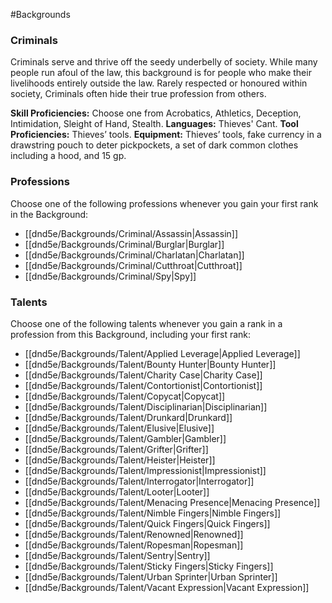 #Backgrounds
### Criminals
Criminals serve and thrive off the seedy underbelly of society. While many people run afoul of the law, this background is for people who make their livelihoods entirely outside the law. Rarely respected or honoured within society, Criminals often hide their true profession from others.

**Skill Proficiencies:** Choose one from Acrobatics, Athletics, Deception, Intimidation, Sleight of Hand, Stealth.
**Languages:** Thieves' Cant.
**Tool Proficiencies:** Thieves’ tools.
**Equipment:** Thieves’ tools, fake currency in a drawstring pouch to deter pickpockets, a set of dark common clothes including a hood, and 15 gp.

### Professions
Choose one of the following professions whenever you gain your first rank in the Background:
* [[dnd5e/Backgrounds/Criminal/Assassin\|Assassin]]
* [[dnd5e/Backgrounds/Criminal/Burglar\|Burglar]]
* [[dnd5e/Backgrounds/Criminal/Charlatan\|Charlatan]]
* [[dnd5e/Backgrounds/Criminal/Cutthroat\|Cutthroat]]
* [[dnd5e/Backgrounds/Criminal/Spy\|Spy]]

### Talents
Choose one of the following talents whenever you gain a rank in a profession from this Background, including your first rank:
* [[dnd5e/Backgrounds/Talent/Applied Leverage\|Applied Leverage]]
* [[dnd5e/Backgrounds/Talent/Bounty Hunter\|Bounty Hunter]]
* [[dnd5e/Backgrounds/Talent/Charity Case\|Charity Case]]
* [[dnd5e/Backgrounds/Talent/Contortionist\|Contortionist]]
* [[dnd5e/Backgrounds/Talent/Copycat\|Copycat]]
* [[dnd5e/Backgrounds/Talent/Disciplinarian\|Disciplinarian]]
* [[dnd5e/Backgrounds/Talent/Drunkard\|Drunkard]]
* [[dnd5e/Backgrounds/Talent/Elusive\|Elusive]]
* [[dnd5e/Backgrounds/Talent/Gambler\|Gambler]]
* [[dnd5e/Backgrounds/Talent/Grifter\|Grifter]]
* [[dnd5e/Backgrounds/Talent/Heister\|Heister]]
* [[dnd5e/Backgrounds/Talent/Impressionist\|Impressionist]]
* [[dnd5e/Backgrounds/Talent/Interrogator\|Interrogator]]
* [[dnd5e/Backgrounds/Talent/Looter\|Looter]]
* [[dnd5e/Backgrounds/Talent/Menacing Presence\|Menacing Presence]]
* [[dnd5e/Backgrounds/Talent/Nimble Fingers\|Nimble Fingers]]
* [[dnd5e/Backgrounds/Talent/Quick Fingers\|Quick Fingers]]
* [[dnd5e/Backgrounds/Talent/Renowned\|Renowned]]
* [[dnd5e/Backgrounds/Talent/Ropesman\|Ropesman]]
* [[dnd5e/Backgrounds/Talent/Sentry\|Sentry]]
* [[dnd5e/Backgrounds/Talent/Sticky Fingers\|Sticky Fingers]]
* [[dnd5e/Backgrounds/Talent/Urban Sprinter\|Urban Sprinter]]
* [[dnd5e/Backgrounds/Talent/Vacant Expression\|Vacant Expression]]